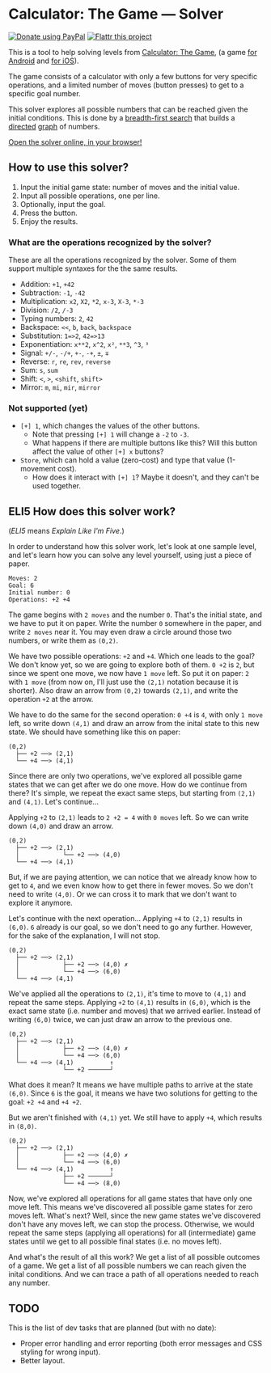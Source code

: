 Calculator: The Game — Solver
=============================

[![Donate using PayPal](https://www.paypalobjects.com/en_US/i/btn/btn_donate_SM.gif)](https://www.paypal.com/cgi-bin/webscr?cmd=_donations&business=denilsonsa%40gmail%2ecom&lc=US&item_name=Denilson&item_number=calculator-solver&currency_code=BRL) [![Flattr this project](https://api.flattr.com/button/flattr-badge-large.png)](https://flattr.com/submit/auto?user_id=denilsonsa&url=https%3A%2F%2Fgithub.com%2Fdenilsonsa%2Fcalculator-solver&title=Calculator+solver&description=Solver+for+Calculator+The+Game.&tags=github&category=software)

This is a tool to help solving levels from [Calculator: The Game][game], (a game [for Android][android] and [for iOS][ios]).

The game consists of a calculator with only a few buttons for very specific operations, and a limited number of moves (button presses) to get to a specific goal number.

This solver explores all possible numbers that can be reached given the initial conditions. This is done by a [breadth-first search][bfs] that builds a [directed][] [graph][] of numbers.

[Open the solver online, in your browser!][solver]

How to use this solver?
-----------------------

1. Input the initial game state: number of moves and the initial value.
2. Input all possible operations, one per line.
3. Optionally, input the goal.
4. Press the button.
5. Enjoy the results.

### What are the operations recognized by the solver?

These are all the operations recognized by the solver. Some of them support multiple syntaxes for the the same results.

* Addition: `+1`, `+42`
* Subtraction: `-1`, `-42`
* Multiplication: `x2`, `X2`, `*2`, `x-3`, `X-3`, `*-3`
* Division: `/2`, `/-3`
* Typing numbers: `2`, `42`
* Backspace: `<<`, `b`, `back`, `backspace`
* Substitution: `1=>2`, `42=>13`
* Exponentiation: `x**2`, `x^2`, `x²`, `**3`, `^3`, `³`
* Signal: `+/-`, `-/+`, `+-`, `-+`, `±`, `∓`
* Reverse: `r`, `re`, `rev`, `reverse`
* Sum: `s`, `sum`
* Shift: `<`, `>`, `<shift`, `shift>`
* Mirror: `m`, `mi`, `mir`, `mirror`

### Not supported (yet)

* `[+] 1`, which changes the values of the other buttons.
    * Note that pressing `[+] 1` will change a `-2` to `-3`.
    * What happens if there are multiple buttons like this? Will this button affect the value of other `[+] x` buttons?
* `Store`, which can hold a value (zero-cost) and type that value (1-movement cost).
    * How does it interact with `[+] 1`? Maybe it doesn't, and they can't be used together.

ELI5 How does this solver work?
-------------------------------

(*ELI5* means *Explain Like I'm Five*.)

In order to understand how this solver work, let's look at one sample level, and let's learn how you can solve any level yourself, using just a piece of paper.

    Moves: 2
    Goal: 6
    Initial number: 0
    Operations: +2 +4

The game begins with `2 moves` and the number `0`. That's the initial state, and we have to put it on paper. Write the number `0` somewhere in the paper, and write `2 moves` near it. You may even draw a circle around those two numbers, or write them as `(0,2)`.

We have two possible operations: `+2` and `+4`. Which one leads to the goal? We don't know yet, so we are going to explore both of them. `0 +2` is `2`, but since we spent one move, we now have `1 move` left. So put it on paper: `2` with `1 move` (from now on, I'll just use the `(2,1)` notation because it is shorter). Also draw an arrow from `(0,2)` towards `(2,1)`, and write the operation `+2` at the arrow.

We have to do the same for the second operation: `0 +4` is `4`, with only `1 move` left, so write down `(4,1)` and draw an arrow from the inital state to this new state. We should have something like this on paper:

    (0,2)
      ├── +2 ──> (2,1)
      └── +4 ──> (4,1)

Since there are only two operations, we've explored all possible game states that we can get after we do one move. How do we continue from there? It's simple, we repeat the exact same steps, but starting from `(2,1)` and `(4,1)`. Let's continue…

Applying `+2` to `(2,1)` leads to `2 +2 = 4` with `0 moves` left. So we can write down `(4,0)` and draw an arrow.

    (0,2)
      ├── +2 ──> (2,1)
      │            └── +2 ──> (4,0)
      └── +4 ──> (4,1)

But, if we are paying attention, we can notice that we already know how to get to `4`, and we even know how to get there in fewer moves. So we don't need to write `(4,0)`. Or we can cross it to mark that we don't want to explore it anymore.

Let's continue with the next operation… Applying `+4` to `(2,1)` results in `(6,0)`. `6` already is our goal, so we don't need to go any further. However, for the sake of the explanation, I will not stop.

    (0,2)
      ├── +2 ──> (2,1)
      │            ├── +2 ──> (4,0) ✗
      │            └── +4 ──> (6,0)
      └── +4 ──> (4,1)

We've applied all the operations to `(2,1)`, it's time to move to `(4,1)` and repeat the same steps. Applying `+2` to `(4,1)` results in `(6,0)`, which is the exact same state (i.e. number and moves) that we arrived earlier. Instead of writing `(6,0)` twice, we can just draw an arrow to the previous one.

    (0,2)
      ├── +2 ──> (2,1)
      │            ├── +2 ──> (4,0) ✗
      │            └── +4 ──> (6,0)
      └── +4 ──> (4,1)          ↑
                   └── +2 ──────┘

What does it mean? It means we have multiple paths to arrive at the state `(6,0)`. Since `6` is the goal, it means we have two solutions for getting to the goal: `+2 +4` and `+4 +2`.

But we aren't finished with `(4,1)` yet. We still have to apply `+4`, which results in `(8,0)`.

    (0,2)
      ├── +2 ──> (2,1)
      │            ├── +2 ──> (4,0) ✗
      │            └── +4 ──> (6,0)
      └── +4 ──> (4,1)          ↑
                   ├── +2 ──────┘
                   └── +4 ──> (8,0)

Now, we've explored all operations for all game states that have only one move left. This means we've discovered all possible game states for zero moves left. What's next? Well, since the new game states we've discovered don't have any moves left, we can stop the process. Otherwise, we would repeat the same steps (applying all operations) for all (intermediate) game states until we get to all possible final states (i.e. no moves left).

And what's the result of all this work? We get a list of all possible outcomes of a game. We get a list of all possible numbers we can reach given the inital conditions. And we can trace a path of all operations needed to reach any number.

TODO
----

This is the list of dev tasks that are planned (but with no date):

* Proper error handling and error reporting (both error messages and CSS styling for wrong input).
* Better layout.

[solver]: http://denilsonsa.github.io/calculator-the-game-solver/solver.html
[game]: http://www.simplemachine.co/game/calculator-the-game/
[android]: https://play.google.com/store/apps/details?id=com.sm.calculateme
[ios]: https://itunes.apple.com/us/app/calculator-the-game/id1243055750
[bfs]: https://en.wikipedia.org/wiki/Breadth-first_search
[graph]: https://en.wikipedia.org/wiki/Graph_(abstract_data_type)
[directed]: https://en.wikipedia.org/wiki/Directed_graph
